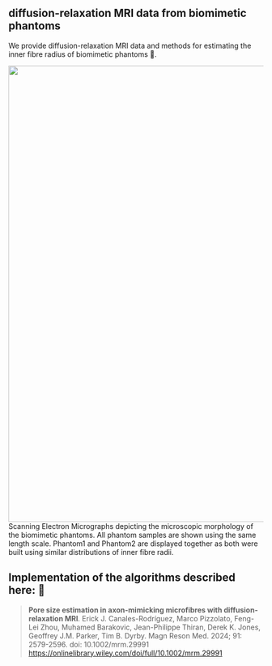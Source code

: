 ## diffusion-relaxation MRI data from biomimetic phantoms
We provide diffusion-relaxation MRI data and methods for estimating the inner fibre radius of biomimetic phantoms 🎁.

<img src="Fig1_microstructure_1.5cols.jpg" width="900">
Scanning Electron Micrographs depicting the microscopic morphology of the biomimetic phantoms. All phantom samples are shown using the same length scale. Phantom1 and Phantom2 are displayed together as both were built using similar distributions of inner fibre radii.

## **Implementation of the algorithms described here:** 📢

> **Pore size estimation in axon-mimicking microfibres with diffusion-relaxation MRI**. 
Erick J. Canales-Rodríguez, Marco Pizzolato, Feng-Lei Zhou, Muhamed Barakovic, Jean-Philippe Thiran, Derek K. Jones, Geoffrey J.M. Parker, Tim B. Dyrby. Magn Reson Med. 2024; 91: 2579-2596. doi: 10.1002/mrm.29991
> https://onlinelibrary.wiley.com/doi/full/10.1002/mrm.29991
